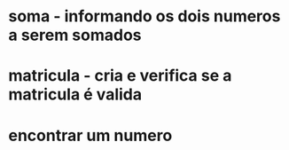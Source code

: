 # soma - informando os dois numeros a serem somados
# matricula - cria e verifica se a matricula é valida
# encontrar um numero

